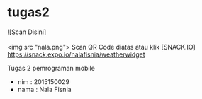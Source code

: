 # tugas2
![Scan Disini]<br><br><img src "nala.png">
Scan QR Code diatas atau klik [SNACK.IO] https://snack.expo.io/nalafisnia/weatherwidget

Tugas 2 pemrograman mobile 
- nim  : 2015150029
- nama : Nala Fisnia
